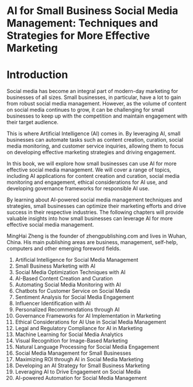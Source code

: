 # AI for Small Business Social Media Management: Techniques and Strategies for More Effective Marketing

# Introduction

Social media has become an integral part of modern-day marketing for businesses of all sizes. Small businesses, in particular, have a lot to gain from robust social media management. However, as the volume of content on social media continues to grow, it can be challenging for small businesses to keep up with the competition and maintain engagement with their target audience.

This is where Artificial Intelligence (AI) comes in. By leveraging AI, small businesses can automate tasks such as content creation, curation, social media monitoring, and customer service inquiries, allowing them to focus on developing effective marketing strategies and driving engagement.

In this book, we will explore how small businesses can use AI for more effective social media management. We will cover a range of topics, including AI applications for content creation and curation, social media monitoring and engagement, ethical considerations for AI use, and developing governance frameworks for responsible AI use.

By learning about AI-powered social media management techniques and strategies, small businesses can optimize their marketing efforts and drive success in their respective industries. The following chapters will provide valuable insights into how small businesses can leverage AI for more effective social media management.

MingHai Zheng is the founder of zhengpublishing.com and lives in Wuhan, China. His main publishing areas are business, management, self-help, computers and other emerging foreword fields.



1. Artificial Intelligence for Social Media Management
2. Small Business Marketing with AI
3. Social Media Optimization Techniques with AI
4. AI-Based Content Creation and Curation
5. Automating Social Media Monitoring with AI
6. Chatbots for Customer Service on Social Media
7. Sentiment Analysis for Social Media Engagement
8. Influencer Identification with AI
9. Personalized Recommendations through AI
10. Governance Frameworks for AI Implementation in Marketing
11. Ethical Considerations for AI Use in Social Media Management
12. Legal and Regulatory Compliance for AI in Marketing
13. Machine Learning for Social Media Analytics
14. Visual Recognition for Image-Based Marketing
15. Natural Language Processing for Social Media Engagement
16. Social Media Management for Small Businesses
17. Maximizing ROI through AI in Social Media Marketing
18. Developing an AI Strategy for Small Business Marketing
19. Leveraging AI to Drive Engagement on Social Media
20. AI-powered Automation for Social Media Management

